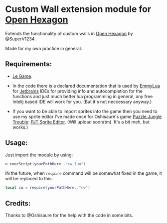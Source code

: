 # Custom Wall extension module for [Open Hexagon](https://github.com/SuperV1234/SSVOpenHexagon)

Extends the functionality of custom walls in [Open Hexagon](https://github.com/SuperV1234/SSVOpenHexagon) by @SuperV1234.

Made for my own practice in general.

## Requirements:
- [Le Game](https://github.com/SuperV1234/SSVOpenHexagon).

- In the code there is a declared documentation that is used by [EmmyLua](https://github.com/EmmyLua) for [Jetbrains](https://www.jetbrains.com) IDEs for providing info and
  autocompletion for the functions and just much better lua programming in general, any free Intelij based IDE will 
  work for you. (But it's not neccessary anyway.)
  
- If you want to be able to import sprites into the game then you need to use my sprite editor I've made once for 
  Oshisaure's game [Puzzle Jungle Trouble](https://oshisaure.itch.io/puzzle-juggle-trouble): [PJT Sprite Editor](https://github.com/Zly-u/PJTSE).
  (Will upload soon(tm). It's a bit meh, but works.)

## Usage:
Just import the module by using:
```lua
u_execScript(yourPathHere.."cw.lua")
```

IN the future, when `require` command will be somewhat fixed in the game, it will be replaced to this:
```lua
local cw = require(yourPathHere.."cw")
```

## Credits:
Thanks to @Oshisaure for the help with the code in some bits.
  
  
  
  
  
  
  
  
